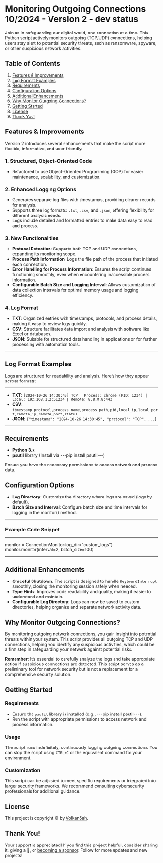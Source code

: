 
# Monitoring Outgoing Connections 10/2024 - Version 2 - dev status

Join us in safeguarding our digital world, one connection at a time. This Python script actively monitors outgoing (TCP/UDP) connections, helping users stay alert to potential security threats, such as ransomware, spyware, or other suspicious network activities.

## Table of Contents

1. [Features & Improvements](#features--improvements)
2. [Log Format Examples](#log-format-examples)
3. [Requirements](#requirements)
4. [Configuration Options](#configuration-options)
5. [Additional Enhancements](#additional-enhancements)
6. [Why Monitor Outgoing Connections?](#why-monitor-outgoing-connections)
7. [Getting Started](#getting-started)
8. [License](#license)
9. [Thank You!](#thank-you)

## Features & Improvements

Version 2 introduces several enhancements that make the script more flexible, informative, and user-friendly:

### 1. Structured, Object-Oriented Code
   - Refactored to use Object-Oriented Programming (OOP) for easier maintenance, scalability, and customization.

### 2. Enhanced Logging Options
   - Generates separate log files with timestamps, providing clearer records for analysis.
   - Supports three log formats: `.txt`, `.csv`, and `.json`, offering flexibility for different analysis needs.
   - Logs include detailed and formatted entries to make data easy to read and process.

### 3. New Functionalities
   - **Protocol Detection**: Supports both TCP and UDP connections, expanding its monitoring scope.
   - **Process Path Information**: Logs the file path of the process that initiated each connection.
   - **Error Handling for Process Information**: Ensures the script continues functioning smoothly, even when encountering inaccessible process information.
   - **Configurable Batch Size and Logging Interval**: Allows customization of data collection intervals for optimal memory usage and logging efficiency.

### 4. Log Format
   - **TXT**: Organized entries with timestamps, protocols, and process details, making it easy to review logs quickly.
   - **CSV**: Structure facilitates data import and analysis with software like Excel or databases.
   - **JSON**: Suitable for structured data handling in applications or for further processing with automation tools.

---

## Log Format Examples

Logs are structured for readability and analysis. Here’s how they appear across formats:

---

- **TXT**: `[2024-10-26 14:30:45] TCP | Process: chrome (PID: 1234) | Local: 192.168.1.2:51234 | Remote: 8.8.8.8:443`
- **CSV**: `timestamp,protocol,process_name,process_path,pid,local_ip,local_port,remote_ip,remote_port,status`
- **JSON**: `{"timestamp": "2024-10-26 14:30:45", "protocol": "TCP", ...}`

---

## Requirements

- **Python 3.x**
- **psutil** library (Install via ---pip install psutil---)

Ensure you have the necessary permissions to access network and process data.

## Configuration Options

- **Log Directory**: Customize the directory where logs are saved (logs by default).
- **Batch Size and Interval**: Configure batch size and time intervals for logging in the monitor() method.

---

### Example Code Snippet

---

monitor = ConnectionMonitor(log_dir="custom_logs")  
monitor.monitor(interval=2, batch_size=100)

---

## Additional Enhancements

- **Graceful Shutdown**: The script is designed to handle `KeyboardInterrupt` smoothly, closing the monitoring session safely when needed.
- **Type Hints**: Improves code readability and quality, making it easier to understand and maintain.
- **Configurable Log Directory**: Logs can now be saved to custom directories, helping organize and separate network activity data.

## Why Monitor Outgoing Connections?

By monitoring outgoing network connections, you gain insight into potential threats within your system. This script provides all outgoing TCP and UDP connections, helping you identify any suspicious activities, which could be a first step in safeguarding your network against potential risks.

**Remember**: It’s essential to carefully analyze the logs and take appropriate action if suspicious connections are detected. This script serves as a preliminary tool for network security but is not a replacement for a comprehensive security solution.

## Getting Started

### Requirements
- Ensure the `psutil` library is installed (e.g., ---pip install psutil---).
- Run the script with appropriate permissions to access network and process information.

### Usage
The script runs indefinitely, continuously logging outgoing connections. You can stop the script using `CTRL+C` or the equivalent command for your environment.

### Customization
This script can be adjusted to meet specific requirements or integrated into larger security frameworks. We recommend consulting cybersecurity professionals for additional guidance.

## License

This project is copyright © by [VolkanSah](https://github.com/volkansah). 

## Thank You!

Your support is appreciated! If you find this project helpful, consider sharing it, giving a 🌟, or [becoming a sponsor](https://github.com/sponsors/volkansah). Follow for more updates and new projects!
